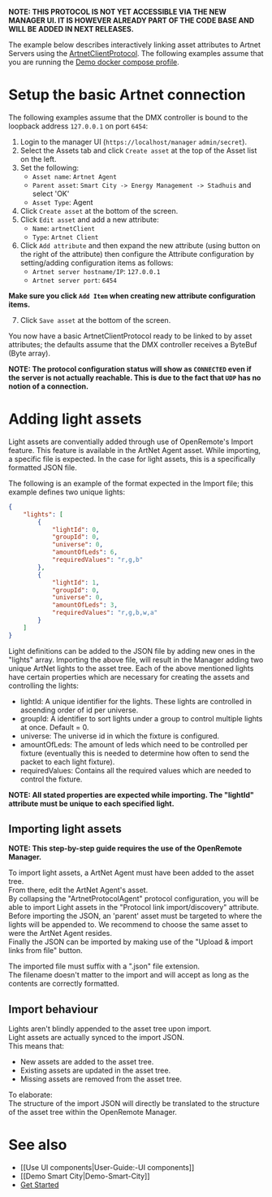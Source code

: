 **NOTE: THIS PROTOCOL IS NOT YET ACCESSIBLE VIA THE NEW MANAGER UI. IT IS HOWEVER ALREADY PART OF THE CODE BASE AND WILL BE ADDED IN NEXT RELEASES.**

The example below describes interactively linking asset attributes to Artnet Servers using the [ArtnetClientProtocol](https://github.com/openremote/openremote/blob/master/agent/src/main/java/org/openremote/agent/protocol/dmx/artnet/ArtnetClientProtocol.java). The following examples assume that you are running the [Demo docker compose profile](https://github.com/openremote/openremote/wiki/Developer-Guide:-Docker-compose-profiles#demo-docker-composeyml).

# Setup the basic Artnet connection
The following examples assume that the DMX controller is bound to the loopback address `127.0.0.1` on port `6454`:
1. Login to the manager UI (`https://localhost/manager` `admin/secret`).
2. Select the Assets tab and click `Create asset` at the top of the Asset list on the left.
3. Set the following:
    * `Asset name`: `Artnet Agent`
    * `Parent asset`: `Smart City -> Energy Management -> Stadhuis` and select 'OK'
    * `Asset Type`: Agent
4. Click `Create asset` at the bottom of the screen.
5. Click `Edit asset` and add a new attribute:
    * `Name`: `artnetClient`
    * `Type`: `Artnet Client`
6. Click `Add attribute` and then expand the new attribute (using button on the right of the attribute) then configure the Attribute configuration by setting/adding configuration items as follows:
    * `Artnet server hostname/IP`: `127.0.0.1`
    * `Artnet server port`: `6454`

**Make sure you click `Add Item` when creating new attribute configuration items.**

7. Click `Save asset` at the bottom of the screen.

You now have a basic ArtnetClientProtocol ready to be linked to by asset attributes; the defaults assume that the DMX controller receives a ByteBuf (Byte array). 

**NOTE: The protocol configuration status will show as `CONNECTED` even if the server is not actually reachable. This is due to the fact that `UDP` has no notion of a connection.**

# Adding light assets
Light assets are conventially added through use of OpenRemote's Import feature.
This feature is available in the ArtNet Agent asset.
While importing, a specific file is expected.
In the case for light assets, this is a specifically formatted JSON file.

The following is an example of the format expected in the Import file;
this example defines two unique lights:
```json
{
	"lights": [
		{
			"lightId": 0,
			"groupId": 0,
			"universe": 0,
			"amountOfLeds": 6,
			"requiredValues": "r,g,b"
		},
		{
			"lightId": 1,
			"groupId": 0,
			"universe": 0,
			"amountOfLeds": 3,
			"requiredValues": "r,g,b,w,a"
		}
	]
}
```

Light definitions can be added to the JSON file by adding new ones in the "lights" array.
Importing the above file, will result in the Manager adding two unique ArtNet lights to the asset tree. Each of the above mentioned lights have certain properties which are necessary for creating the assets and controlling the lights:

* lightId: A unique identifier for the lights. These lights are controlled in ascending order of id per universe.
* groupId: A identifier to sort lights under a group to control multiple lights at once. Default = 0.
* universe: The universe id in which the fixture is configured.
* amountOfLeds: The amount of leds which need to be controlled per fixture (eventually this is needed to determine how often to send the packet to each light fixture). 
* requiredValues: Contains all the required values which are needed to control the fixture.

**NOTE: All stated properties are expected while importing. The "lightId" attribute must be unique to each specified light.**

## Importing light assets
**NOTE: This step-by-step guide requires the use of the OpenRemote Manager.**

To import light assets, a ArtNet Agent must have been added to the asset tree.  
From there, edit the ArtNet Agent's asset.  
By collapsing the "ArtnetProtocolAgent" protocol configuration, you will be able to import Light assets in the "Protocol link import/discovery" attribute.  
Before importing the JSON, an 'parent' asset must be targeted to where the lights will be appended to. We recommend to choose the same asset to were the ArtNet Agent resides.  
Finally the JSON can be imported by making use of the "Upload & import links from file" button.
 

The imported file must suffix with a ".json" file extension.  
The filename doesn't matter to the import and will accept as long as the contents are correctly formatted.

## Import behaviour
Lights aren't blindly appended to the asset tree upon import.  
Light assets are actually synced to the import JSON.  
This means that:
* New assets are added to the asset tree.
* Existing assets are updated in the asset tree.
* Missing assets are removed from the asset tree.

To elaborate:  
The structure of the import JSON will directly be translated to the structure of the asset tree within the OpenRemote Manager.

# See also

- [[Use UI components|User-Guide:-UI components]]
- [[Demo Smart City|Demo-Smart-City]]
- [Get Started](https://openremote.io/get-started-manager/)
